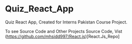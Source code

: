# Quiz_React_App
Quiz React App, Created for Interns Pakistan Course Project.  

To see Source Code and Other Projects Source Code, Vist (https://github.com/mhsidd997/React.js)[React.Js_Repo]
